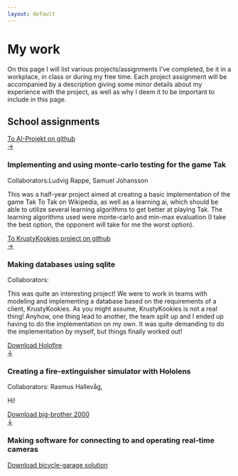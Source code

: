 ```yaml
---
layout: default
---
```

<h1>My work</h1>
<p>
  On this page I will list various projects/assignments I've completed, be it in a workplace, in class or during my free time.
  Each project assignment will be accompanied by a description giving some minor details about my experience with the project, as well as why I deem it to be important to include in this page.
</p>
<h2>School assignments</h2>
<div class="container">
  <div class="row">
    <div class="col-3">
	  <a class="darkbtn" href="https://github.com/Flyttkartong/EDAN70-AI-Projekt">To AI-Projekt on github<br>&rarr;</a>
	</div>
	<div class="col-9">
	  <h3>Implementing and using monte-carlo testing for the game Tak</h3>
	  <p>Collaborators:Ludvig Rappe, Samuel Johansson</p>
	  <p>This was a half-year project aimed at creating a basic implementation
	  of the game <a class="tt">Tak <span class="ttt">To Tak on Wikipedia</span></a>, as well as
	  a learning ai, which should be able to utilize several learning algorithms to get better at playing Tak.
	  The learning algorithms used were monte-carlo and min-max evaluation 
	  (I take the best option, the opponent will take for me the worst option).
	  </p>
	</div>
  </div>
  <div class="row">
	<div class="col-3">
	  <a class="darkbtn" href="https://github.com/evilhunter93/MyEDA216">To KrustyKookies project on github<br>&rarr;</a>
	</div>
	<div class="col-9">
	  <h3>Making databases using sqlite</h3>
	  <p>Collaborators: </p>
	  <p>
	    This was quite an interesting project! 
		We were to work in teams with modeling and implementing a database based on the requirements of a client, KrustyKookies. 
		As you might assume, KrustyKookies is not a real thing! 
		Anyhow, one thing lead to another, the team split up and I ended up having to do the implementation on my own. 
		It was quite demanding to do the implementation by myself, but things finally worked out!
      </p>
	</div>
  </div>
  <div class="row">
    <div class="col-3">
	  <a class="darkbtn" href="/">Download Holofire<br>&darr;</a>
	</div>
	<div class="col-9">
	  <h3>Creating a fire-extinguisher simulator with Hololens</h3>
	  <p>Collaborators: Rasmus Hallevåg, </p>
	  <p>Hi!</p>
	</div>
  </div>
  <div class="row">
    <div class="col-3">
	  <a class="darkbtn" href="/">Download big-brother 2000<br>&darr;</a>
	</div>
	<div class="col-9">
	  <h3>Making software for connecting to and operating real-time cameras</h3>
	</div>
  </div>
  <div class="row">
    <div class="col-3">
	  <a class="darkbtn" href="/">Download bicycle-garage solution</a>
	</div>
	<div class="col-9>
	  <h3>A large-scaled project for a bicycle-garage</h3>
	  <p>Yo</p>
	</div>
  </div>
</div>